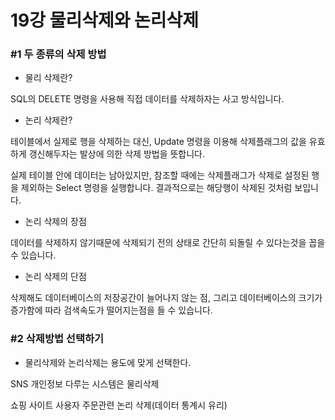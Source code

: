 # 19강 물리삭제와 논리삭제

### #1 두 종류의 삭제 방법

- 물리 삭제란?

SQL의 DELETE 명령을 사용해 직접 데이터를 삭제하자는 사고 방식입니다.

- 논리 삭제란?

테이블에서 실제로 행을 삭제하는 대신, Update 명령을 이용해 삭제플래그의 값을 유효하게 갱신해두자는 발상에 의한 삭제 방법을 뜻합니다.

실제 테이블 안에 데이터는 남아있지만, 참조할 때에는 삭제플래그가 삭제로 설정된 행을 제외하는 Select 명령을 실행합니다. 결과적으로는 해당행이 삭제된 것처럼 보입니다.

- 논리 삭제의 장점

데이터를 삭제하지 않기때문에 삭제되기 전의 상태로 간단히 되돌릴 수 있다는것을 꼽을 수 있습니다.

- 논리 삭제의 단점

삭제해도 데이터베이스의 저장공간이 늘어나지 않는 점, 그리고 데이터베이스의 크기가 증가함에 따라 검색속도가 떨어지는점을 들 수 있습니다.

### #2 삭제방법 선택하기

- 물리삭제와 논리삭제는 용도에 맞게 선택한다.

SNS 개인정보 다루는 시스템은 물리삭제

쇼핑 사이트 사용자 주문관련 논리 삭제(데이터 통계시 유리)

